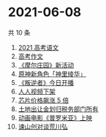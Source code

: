 # 2021-06-08

共 10 条

<!-- BEGIN -->
<!-- 最后更新时间 Tue Jun 08 2021 11:54:51 GMT+0800 (China Standard Time) -->

1. [2021 高考语文](https://www.zhihu.com/search?q=高考语文)
2. [高考作文](https://www.zhihu.com/search?q=高考作文)
3. [《摩尔庄园》新活动](https://www.zhihu.com/search?q=摩尔庄园)
4. [原神新角色「神里绫华」](https://www.zhihu.com/search?q=原神)
5. [《叛逆者》今日开播](https://www.zhihu.com/search?q=叛逆者)
6. [人人视频下架](https://www.zhihu.com/search?q=人人视频)
7. [芯片价格飙涨 5 倍](https://www.zhihu.com/search?q=芯片)
8. [土地出让金划归税务部门所有](https://www.zhihu.com/search?q=土地出让金)
9. [动画电影《普罗米亚》上映](https://www.zhihu.com/search?q=普罗米亚)
10. [谏山创对谈荒川弘](https://www.zhihu.com/search?q=谏山创)

<!-- END -->
